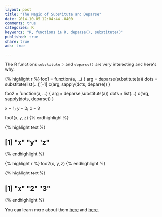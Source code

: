```yaml
---
layout: post
title: "The Magic of Substitute and Deparse"
date: 2014-10-05 12:04:44 -0400
comments: true
categories: R
keywords: "R, functions in R, deparse(), substitute()"
published: true
share: true
ads: true

---
```


The R functions `substitute()` and `deparse()` are very interesting and here's why.


{% highlight r %}
foo1 = function(a, ...) {
        arg = deparse(substitute(a))
        dots = substitute(list(...))[-1]
        c(arg, sapply(dots, deparse))
}

foo2 = function(a, ...) {
        arg = deparse(substitute(a))
        dots = list(...)
        c(arg, sapply(dots, deparse))
}

x = 1; y = 2; z = 3

foo1(x, y, z)
{% endhighlight %}



{% highlight text %}
## [1] "x" "y" "z"
{% endhighlight %}



{% highlight r %}
foo2(x, y, z)
{% endhighlight %}



{% highlight text %}
## [1] "x" "2" "3"
{% endhighlight %}

You can learn more about them [here](http://stackoverflow.com/questions/5754367/using-substitute-to-get-argument-name-with) and [here](http://stackoverflow.com/questions/3057341/how-to-use-rs-ellipsis-feature-when-writing-your-own-function).
